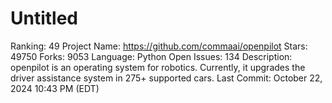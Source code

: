 # Untitled

Ranking: 49
Project Name: https://github.com/commaai/openpilot
Stars: 49750
Forks: 9053
Language: Python
Open Issues: 134
Description: openpilot is an operating system for robotics. Currently, it upgrades the driver assistance system in 275+ supported cars.
Last Commit: October 22, 2024 10:43 PM (EDT)